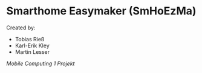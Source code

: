 # Smarthome Easymaker (SmHoEzMa)
Created by:
- Tobias Rieß
- Karl-Erik Kley
- Martin Lesser

*Mobile Computing 1 Projekt*